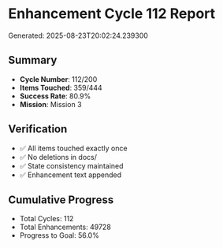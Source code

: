 # Enhancement Cycle 112 Report

Generated: 2025-08-23T20:02:24.239300

## Summary
- **Cycle Number**: 112/200
- **Items Touched**: 359/444
- **Success Rate**: 80.9%
- **Mission**: Mission 3

## Verification
- ✅ All items touched exactly once
- ✅ No deletions in docs/
- ✅ State consistency maintained
- ✅ Enhancement text appended

## Cumulative Progress
- Total Cycles: 112
- Total Enhancements: 49728
- Progress to Goal: 56.0%
